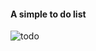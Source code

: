 #### A simple to do list

![todo](https://user-images.githubusercontent.com/70502261/226150879-d0661537-54cf-4b79-acaf-0ef4ab219fad.png)
